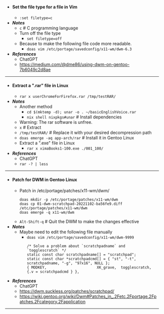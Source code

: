 - #### Set the file type for a file in Vim
    - `:set filetype=c`
- ***Notes***
    - `c` # C programming language
    - Turn off the file type
        - `set filetype=off`
    - Because to make the following file code more readable.
        - `doas vim /etc/portage/savedconfig/x11-wm/dwm-6.3`
- ***References***
    - ChatGPT
    - https://medium.com/@dme86/using-dwm-on-gentoo-7b6049c2d8ae
- ---
- #### Extract a ".rar" file in Linux
    - `rar x userChromeForFirefox.rar /tmp/testRAR/`
- ***Notes***
    - Another method
        - `cd $(mktemp -d); unar -o . ~/basicEnglishVoice.rar`
        - `nix shell nixpkgs#unar` # Install dependencies
    - Warning: The rar software is unfree.
    - `x` # Extract
    - `/tmp/testRAR/` # Replace it with your desired decompression path
    - `doas emerge -aq app-arch/rar` # Install it in Gentoo Linux
    - Extract a ".exe" file in Linux
        - `rar x ximaBooks1-100.exe ./001_100/`
- ***References***
    - ChatGPT
    - `rar -? | less`
- ---
- #### Patch for DWM in Gentoo Linux
    - Patch in /etc/portage/patches/x11-wm/dwm/
      ```
      doas mkdir -p /etc/portage/patches/x11-wm/dwm
      doas cp 01-dwm-scratchpad-20221102-ba56fe9.diff /etc/portage/patches/x11-wm/dwm
      doas emerge -q x11-wm/dwm
      ```
    - `Alt-Shift-q` # Quit the DWM to make the changes effective
- ***Notes***
    - Maybe need to edit the following file manually
        - `doas vim /etc/portage/savedconfig/x11-wm/dwm-9999`
          ```
          /* Solve a problem about `scratchpadname` and `togglescratch` */
          static const char scratchpadname[] = "scratchpad";
          static const char *scratchpadcmd[] = { "st", "-t", scratchpadname, "-g", "97x16", NULL };
          { MODKEY,                       XK_grave,  togglescratch,  {.v = scratchpadcmd } },
          ```
- ***References***
    - ChatGPT
    - https://dwm.suckless.org/patches/scratchpad/
    - https://wiki.gentoo.org/wiki/Dwm#Patches_in_.2Fetc.2Fportage.2Fpatches.2Fcategory.2Fapplication
- ---

